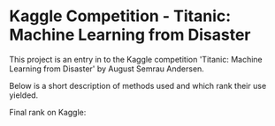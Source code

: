 # Kaggle Competition - Titanic: Machine Learning from Disaster

This project is an entry in to the Kaggle competition 'Titanic: Machine Learning from Disaster' by August Semrau Andersen.

Below is a short description of methods used and which rank their use yielded.








Final rank on Kaggle:
